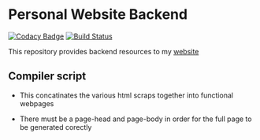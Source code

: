 # Personal Website Backend

[![Codacy Badge](https://api.codacy.com/project/badge/Grade/b2bb992c2e4e46b1b789632ba73210f7)](https://app.codacy.com/manual/sww1235/Personal_Website?utm_source=github.com&utm_medium=referral&utm_content=sww1235/Personal_Website&utm_campaign=Badge_Grade_Dashboard)
[![Build Status](https://travis-ci.org/sww1235/Personal_Website.svg?branch=master)](https://travis-ci.org/sww1235/Personal_Website)

This repository provides backend resources to my [website](http://sww1235.github.io/index.html)

## Compiler script

-   This concatinates the various html scraps together into functional webpages

-   There must be a page-head and page-body in order for the full page to be
generated corectly
